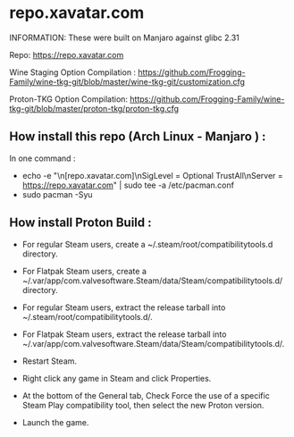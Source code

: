 # repo.xavatar.com

INFORMATION: These were built on Manjaro against glibc 2.31

Repo: https://repo.xavatar.com

Wine Staging Option Compilation : https://github.com/Frogging-Family/wine-tkg-git/blob/master/wine-tkg-git/customization.cfg

Proton-TKG Option Compilation: https://github.com/Frogging-Family/wine-tkg-git/blob/master/proton-tkg/proton-tkg.cfg

## How install this repo (Arch Linux - Manjaro ) :

In one command : 
- echo -e "\n[repo.xavatar.com]\nSigLevel = Optional TrustAll\nServer = https://repo.xavatar.com" | sudo tee -a /etc/pacman.conf
- sudo pacman -Syu

## How install Proton Build :

- For regular Steam users, create a ~/.steam/root/compatibilitytools.d directory.
- For Flatpak Steam users, create a ~/.var/app/com.valvesoftware.Steam/data/Steam/compatibilitytools.d/ directory.

- For regular Steam users, extract the release tarball into ~/.steam/root/compatibilitytools.d/.
- For Flatpak Steam users, extract the release tarball into ~/.var/app/com.valvesoftware.Steam/data/Steam/compatibilitytools.d/.
- Restart Steam.
- Right click any game in Steam and click Properties.
- At the bottom of the General tab, Check Force the use of a specific Steam Play compatibility tool, then select the new Proton version.
- Launch the game.


